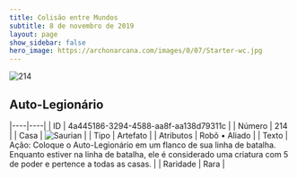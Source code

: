 ```yaml
---
title: Colisão entre Mundos
subtitle: 8 de novembro de 2019
layout: page
show_sidebar: false
hero_image: https://archonarcana.com/images/0/07/Starter-wc.jpg
---
```


![214](https://cdn.keyforgegame.com/media/card_front/pt/452_214_54FJ6MX32V52_pt.png)

## Auto-Legionário

|----|----|
| ID | 4a445186-3294-4588-aa8f-aa138d79311c |
| Número | 214 |
| Casa | ![Saurian](https://archonarcana.com/images/thumb/9/9e/Saurian_P.png/22px-Saurian_P.png "Sauro") |
| Tipo | Artefato |
| Atributos | Robô • Aliado |
| Texto | Ação: Coloque o Auto-Legionário  em um flanco de sua linha de batalha. Enquanto estiver na linha de batalha, ele é considerado uma criatura com 5 de poder e pertence a todas as casas. |
| Raridade | Rara |
